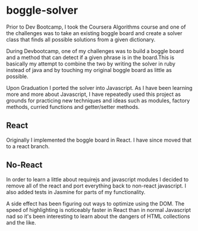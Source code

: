 # boggle-solver

Prior to Dev Bootcamp, I took the Coursera Algorithms course and one of the challenges was to take an existing boggle board and create a solver class that finds all possible solutions from a given dictionary.

During Devbootcamp, one of my challenges was to build a boggle board and a method that can detect if a given phrase is in the board.This is basically my attempt to combine the two by writing the solver in ruby instead of java and by touching my original boggle board as little as possible.

Upon Graduation I ported the solver into Javascript. As I have been learning more and more about Javascript, I have repeatedly used this project as grounds for practicing new techniques and ideas such as modules, factory methods, curried functions and getter/setter methods.

## React

Originally I implemented the boggle board in React. I have since moved that to a react branch.

## No-React

In order to learn a little about requirejs and javascript modules I decided to remove all of the react and port everything back to non-react javascript. I also added tests in Jasmine for parts of my functionality.

A side effect has been figuring out ways to optimize using the DOM. The speed of highlighting is noticeably faster in React than in normal Javascript nad so it's been interesting to learn about the dangers of HTML collections and the like.
